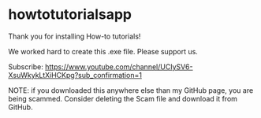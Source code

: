 # howtotutorialsapp
Thank you for installing How-to tutorials!

We worked hard to create this .exe file. Please support us.

Subscribe: https://www.youtube.com/channel/UCIySV6-XsuWkykLtXiHCKpg?sub_confirmation=1

NOTE: if you downloaded this anywhere else than my GitHub page, you are being scammed. Consider deleting the Scam file and download it from GitHub.
